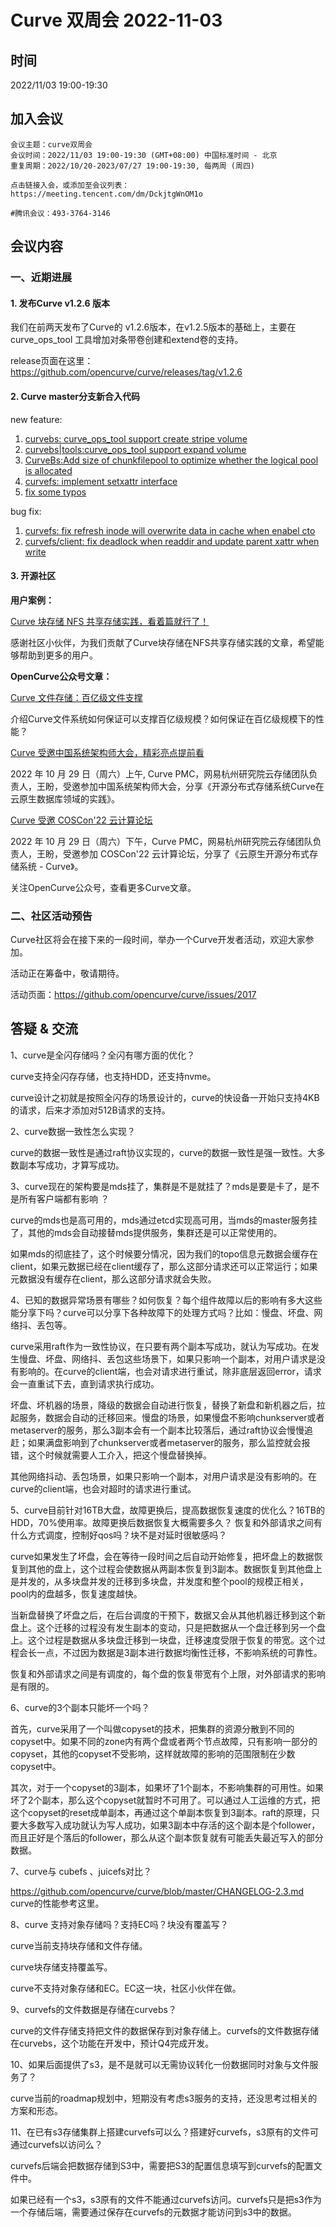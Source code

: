 # Curve 双周会 2022-11-03

## 时间

2022/11/03 19:00-19:30

## 加入会议

```
会议主题：curve双周会
会议时间：2022/11/03 19:00-19:30 (GMT+08:00) 中国标准时间 - 北京
重复周期：2022/10/20-2023/07/27 19:00-19:30, 每两周 (周四)

点击链接入会，或添加至会议列表：
https://meeting.tencent.com/dm/DckjtgWnOM1o

#腾讯会议：493-3764-3146
```

## 会议内容

### 一、近期进展

#### 1. 发布Curve v1.2.6 版本

我们在前两天发布了Curve的 v1.2.6版本，在v1.2.5版本的基础上，主要在 curve_ops_tool 工具增加对条带卷创建和extend卷的支持。

release页面在这里： https://github.com/opencurve/curve/releases/tag/v1.2.6

#### 2. Curve master分支新合入代码

new feature:

1. [curvebs: curve_ops_tool support create stripe volume](https://github.com/opencurve/curve/pull/1996)
2. [curvebs|tools:curve_ops_tool support expand volume](https://github.com/opencurve/curve/pull/2010)
3. [CurveBs:Add size of chunkfilepool to optimize whether the logical pool is allocated](https://github.com/opencurve/curve/pull/2005)
4. [curvefs: implement setxattr interface](https://github.com/opencurve/curve/pull/2007)
5. [fix some typos](https://github.com/opencurve/curve/pull/1982)

bug fix:

1. [curvefs: fix refresh inode will overwrite data in cache when enabel cto](https://github.com/opencurve/curve/pull/1990)
2. [curvefs/client: fix deadlock when readdir and update parent xattr when write](https://github.com/opencurve/curve/pull/1999)

#### 3. 开源社区

**用户案例：**

[Curve 块存储 NFS 共享存储实践，看着篇就行了！](https://mp.weixin.qq.com/s/8S7J7Xtyvgd3vJ0_70s3iw)

感谢社区小伙伴，为我们贡献了Curve块存储在NFS共享存储实践的文章，希望能够帮助到更多的用户。

**OpenCurve公众号文章：**

[Curve 文件存储：百亿级文件支撑](https://mp.weixin.qq.com/s/H-SdpQaBjbaEM5igh-HRMw)

介绍Curve文件系统如何保证可以支撑百亿级规模？如何保证在百亿级规模下的性能？

[Curve 受邀中国系统架构师大会，精彩亮点提前看](https://mp.weixin.qq.com/s/BSGU8z1SJ_6WMTSGIuYUEA)

2022 年 10 月 29 日（周六）上午, Curve PMC，网易杭州研究院云存储团队负责人，王盼，受邀参加中国系统架构师大会，分享《开源分布式存储系统Curve在云原生数据库领域的实践》。

[Curve 受邀 COSCon'22 云计算论坛](https://mp.weixin.qq.com/s/GBSd6D_kKJdGma_WgfZpYQ)

2022 年 10 月 29 日（周六）下午，Curve PMC，网易杭州研究院云存储团队负责人，王盼，受邀参加 COSCon'22 云计算论坛，分享了《云原生开源分布式存储系统 - Curve》。

关注OpenCurve公众号，查看更多Curve文章。

### 二、社区活动预告

Curve社区将会在接下来的一段时间，举办一个Curve开发者活动，欢迎大家参加。

活动正在筹备中，敬请期待。

活动页面：https://github.com/opencurve/curve/issues/2017

## 答疑 & 交流

1、curve是全闪存储吗？全闪有哪方面的优化？

curve支持全闪存存储，也支持HDD，还支持nvme。

curve设计之初就是按照全闪存的场景设计的，curve的快设备一开始只支持4KB的请求，后来才添加对512B请求的支持。

2、curve数据一致性怎么实现？

curve的数据一致性是通过raft协议实现的，curve的数据一致性是强一致性。大多数副本写成功，才算写成功。

3、curve现在的架构要是mds挂了，集群是不是就挂了？mds是要是卡了，是不是所有客户端都有影响 ？

curve的mds也是高可用的，mds通过etcd实现高可用，当mds的master服务挂了，其他的mds会自动接替mds提供服务，集群还是可以正常使用的。

如果mds的彻底挂了，这个时候要分情况，因为我们的topo信息元数据会缓存在client，如果元数据已经在client缓存了，那么这部分请求还可以正常运行；如果元数据没有缓存在client，那么这部分请求就会失败。

4、已知的数据异常场景有哪些？如何恢复？每个组件故障以后的影响有多大这些能分享下吗？curve可以分享下各种故障下的处理方式吗？比如：慢盘、坏盘、网络抖、丢包等。

curve采用raft作为一致性协议，在只要有两个副本写成功，就认为写成功。在发生慢盘、坏盘、网络抖、丢包这些场景下，如果只影响一个副本，对用户请求是没有影响的。在curve的client端，也会对请求进行重试，除非底层返回error，请求会一直重试下去，直到请求执行成功。

坏盘、坏机器的场景，降级的数据会自动进行恢复，替换了新盘和新机器之后，拉起服务，数据会自动的迁移回来。慢盘的场景，如果慢盘不影响chunkserver或者metaserver的服务，那么3副本会有一个副本比较落后，通过raft协议会慢慢追赶；如果满盘影响到了chunkserver或者metaserver的服务，那么监控就会报错，这个时候就需要人工介入，把这个慢盘替换掉。

其他网络抖动、丢包场景，如果只影响一个副本，对用户请求是没有影响的。在curve的client端，也会对超时的请求进行重试。

5、curve目前针对16TB大盘，故障更换后，提高数据恢复速度的优化么？16TB的HDD，70%使用率。故障更换后数据恢复大概需要多久？ 恢复和外部请求之间有什么方式调度，控制好qos吗？块不是对延时很敏感吗？

curve如果发生了坏盘，会在等待一段时间之后自动开始修复，把坏盘上的数据恢复到其他的盘上，这个过程会使数据从两副本恢复到3副本。数据恢复到其他盘上是并发的，从多块盘并发的迁移到多块盘，并发度和整个pool的规模正相关，pool内的盘越多，恢复速度越快。

当新盘替换了坏盘之后，在后台调度的干预下，数据又会从其他机器迁移到这个新盘上。这个迁移的过程没有发生副本的变动，只是把数据从一个盘迁移到另一个盘上。这个过程是数据从多块盘迁移到一块盘，迁移速度受限于恢复的带宽。这个过程会长一点，不过因为数据是3副本进行数据均衡性迁移，不影响系统的可靠性。

恢复和外部请求之间是有调度的，每个盘的恢复带宽有个上限，对外部请求的影响是有限的。

6、curve的3个副本只能坏一个吗？

首先，curve采用了一个叫做copyset的技术，把集群的资源分散到不同的copyset中。如果不同的zone内有两个盘或者两个节点故障，只有影响一部分的copyset，其他的copyset不受影响，这样就故障的影响的范围限制在少数copyset中。

其次，对于一个copyset的3副本，如果坏了1个副本，不影响集群的可用性。如果坏了2个副本，那么这个copyset就暂时不可用了。可以通过人工运维的方式，把这个copyset的reset成单副本，再通过这个单副本恢复到3副本。raft的原理，只要大多数写入成功就认为写人成功，如果3副本中存活的这个副本是个follower，而且正好是个落后的follower，那么从这个副本恢复就有可能丢失最近写入的部分数据。

7、curve与 cubefs 、juicefs对比？

https://github.com/opencurve/curve/blob/master/CHANGELOG-2.3.md curve的性能参考这里。

8、curve 支持对象存储吗？支持EC吗？块没有覆盖写？

curve当前支持块存储和文件存储。

curve块存储支持覆盖写。

curve不支持对象存储和EC。EC这一块，社区小伙伴在做。

9、curvefs的文件数据是存储在curvebs？

curve的文件存储支持把文件的数据保存到对象存储上。curvefs的文件数据存储在curvebs，这个功能在开发中，预计Q4完成开发。

10、如果后面提供了s3，是不是就可以无需协议转化一份数据同时对象与文件服务了？

curve当前的roadmap规划中，短期没有考虑s3服务的支持，还没思考过相关的方案和形态。

11、在已有s3存储集群上搭建curvefs可以么？搭建好curvefs，s3原有的文件可通过curvefs以访问么？

curvefs后端会把数据存储到S3中，需要把S3的配置信息填写到curvefs的配置文件中。

如果已经有一个s3，s3原有的文件不能通过curvefs访问。curvefs只是把s3作为一个存储后端，需要通过保存在curvefs的元数据才能访问到s3中的数据。
